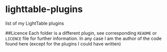 lighttable-plugins
==================

list of my LightTable plugins

##Licence
Each folder is a different plugin, see corresponding `README` or `LICENCE` file for further information.
In any case I am the author of the code found here (except for the plugins I could have written)
